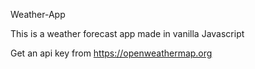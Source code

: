 Weather-App

This is a weather forecast app made in vanilla Javascript

Get an api key from https://openweathermap.org
